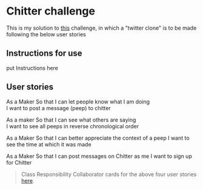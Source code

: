 # Chitter challenge

This is my solution to [this](https://github.com/makersacademy/chitter-challenge) challenge, in which a "twitter clone" is to be made following the below user stories

## Instructions for use

put Instructions here

## User stories

As a Maker
So that I can let people know what I am doing  
I want to post a message (peep) to chitter

As a maker
So that I can see what others are saying  
I want to see all peeps in reverse chronological order

As a Maker
So that I can better appreciate the context of a peep
I want to see the time at which it was made

As a Maker
So that I can post messages on Chitter as me
I want to sign up for Chitter


> Class Responsibility Collaborator cards for the above four user stories [here](https://imgur.com/a/tWSZoO1).
